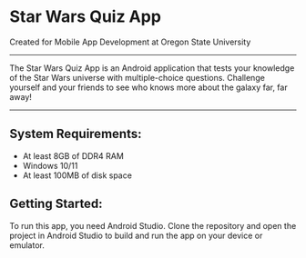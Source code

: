 # Star Wars Quiz App

Created for Mobile App Development at Oregon State University

____________________________________________________________________________________________

The Star Wars Quiz App is an Android application that tests your knowledge of the Star Wars universe with multiple-choice questions. 
Challenge yourself and your friends to see who knows more about the galaxy far, far away!

____________________________________________________________________________________________

## System Requirements:

- At least 8GB of DDR4 RAM
- Windows 10/11
- At least 100MB of disk space

## Getting Started:

To run this app, you need Android Studio. Clone the repository and open the project in Android Studio to build and run the app on your device or emulator.
